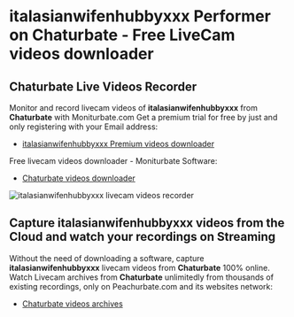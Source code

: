 # italasianwifenhubbyxxx Performer on Chaturbate - Free LiveCam videos downloader

## Chaturbate Live Videos Recorder

Monitor and record livecam videos of **italasianwifenhubbyxxx** from **Chaturbate** with Moniturbate.com
Get a premium trial for free by just and only registering with your Email address:
* [italasianwifenhubbyxxx Premium videos downloader](https://moniturbate.com/request-demo-licence-key.html)

Free livecam videos downloader - Moniturbate Software:
* [Chaturbate videos downloader](https://moniturbate.com/moniturbate-download-software.html)

![italasianwifenhubbyxxx livecam videos recorder](https://peachurnet.com/templates/moniturbate-software.png)


## Capture italasianwifenhubbyxxx videos from the Cloud and watch your recordings on Streaming

Without the need of downloading a software, capture **italasianwifenhubbyxxx** livecam videos from **Chaturbate** 100% online.
Watch Livecam archives from **Chaturbate** unlimitedly from thousands of existing recordings, only on Peachurbate.com and its websites network:
* [Chaturbate videos archives](https://peachurnet.com/)